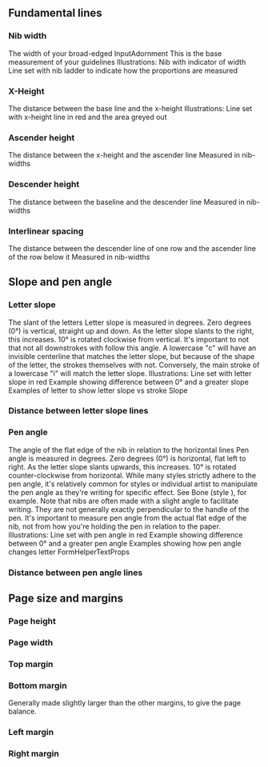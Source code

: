 ## Fundamental lines

### Nib width
The width of your broad-edged InputAdornment
This is the base measurement of your guidelines
Illustrations:
  Nib with indicator of width
  Line set with nib ladder to indicate how the proportions are measured

### X-Height
The distance between the base line and the x-height
Illustrations:
  Line set with x-height line in red and the area greyed out

### Ascender height
The distance between the x-height and the ascender line
Measured in nib-widths

### Descender height
The distance between the baseline and the descender line
Measured in nib-widths

### Interlinear spacing
The distance between the descender line of one row and the ascender line of the row below it
Measured in nib-widths

## Slope and pen angle

### Letter slope
The slant of the letters
Letter slope is measured in degrees. Zero degrees (0°) is vertical, straight up and down. As the letter slope slants to the right, this increases. 10° is rotated clockwise from vertical. It's important to not that not all downstrokes with follow this angle. A lowercase "c" will have an invisible centerline that matches the letter slope, but because of the shape of the letter, the strokes themselves with not. Conversely, the main stroke of a lowercase "i" will match the letter slope.
Illustrations:
  Line set with letter slope in red
  Example showing difference between 0° and a greater slope
  Examples of letter to show letter slope vs stroke Slope

### Distance between letter slope lines

### Pen angle
The angle of the flat edge of the nib in relation to the horizontal lines
Pen angle is measured in degrees. Zero degrees (0°) is horizontal, flat left to right. As the letter slope slants upwards, this increases. 10° is rotated counter-clockwise from horizontal.
While many styles strictly adhere to the pen angle, it's relatively common for styles or individual artist to manipulate the pen angle as they're writing for specific effect. See Bone (style ), for example.
Note that nibs are often made with a slight angle to facilitate writing. They are not generally exactly perpendicular to the handle of the pen. It's important to measure pen angle from the actual flat edge of the nib, not from how you're holding the pen in relation to the paper.
Illustrations:
  Line set with pen angle in red
  Example showing difference between 0° and a greater pen angle
  Examples showing how pen angle changes letter FormHelperTextProps

### Distance between pen angle lines

## Page size and margins

### Page height

### Page width

### Top margin

### Bottom margin

Generally made slightly larger than the other margins, to give the page balance.

### Left margin

### Right margin
